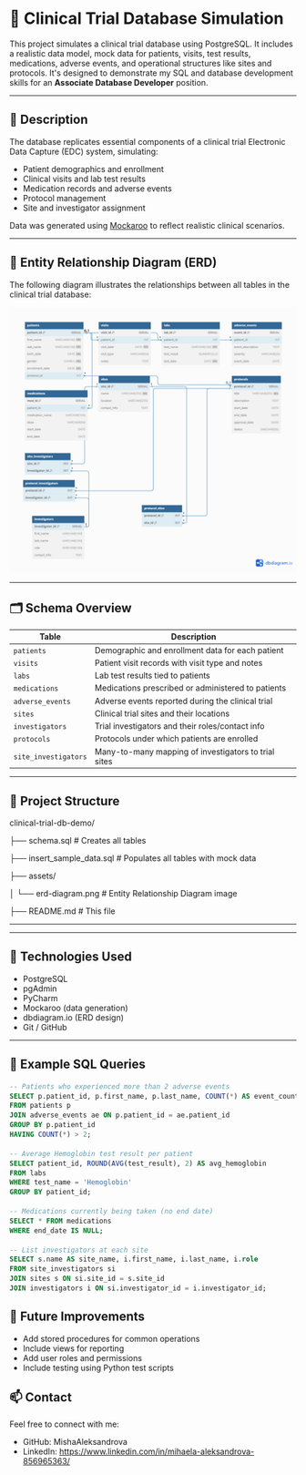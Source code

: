 # 🧪 Clinical Trial Database Simulation

This project simulates a clinical trial database using PostgreSQL. It includes a realistic data model, mock data for patients, visits, test results, medications, adverse events, and operational structures like sites and protocols. It's designed to demonstrate my SQL and database development skills for an **Associate Database Developer** position.

---

## 🧠 Description

The database replicates essential components of a clinical trial Electronic Data Capture (EDC) system, simulating:

- Patient demographics and enrollment
- Clinical visits and lab test results
- Medication records and adverse events
- Protocol management
- Site and investigator assignment

Data was generated using [Mockaroo](https://mockaroo.com) to reflect realistic clinical scenarios.

---

## 🧭 Entity Relationship Diagram (ERD)

The following diagram illustrates the relationships between all tables in the clinical trial database:

![ERD Diagram](assets/erd-diagram.png)

---

## 🗂 Schema Overview

| Table                | Description                                              |
|----------------------|----------------------------------------------------------|
| `patients`           | Demographic and enrollment data for each patient         |
| `visits`             | Patient visit records with visit type and notes          |
| `labs`               | Lab test results tied to patients                        |
| `medications`        | Medications prescribed or administered to patients       |
| `adverse_events`     | Adverse events reported during the clinical trial        |
| `sites`              | Clinical trial sites and their locations                 |
| `investigators`      | Trial investigators and their roles/contact info         |
| `protocols`          | Protocols under which patients are enrolled              |
| `site_investigators` | Many-to-many mapping of investigators to trial sites     |

---

## 📂 Project Structure

clinical-trial-db-demo/

├── schema.sql # Creates all tables

├── insert_sample_data.sql # Populates all tables with mock data


├── assets/

│ └── erd-diagram.png # Entity Relationship Diagram image

├── README.md # This file


---


---

## 🧪 Technologies Used

- PostgreSQL
- pgAdmin
- PyCharm
- Mockaroo (data generation)
- dbdiagram.io (ERD design)
- Git / GitHub

---

## 🧠 Example SQL Queries

```sql
-- Patients who experienced more than 2 adverse events
SELECT p.patient_id, p.first_name, p.last_name, COUNT(*) AS event_count
FROM patients p
JOIN adverse_events ae ON p.patient_id = ae.patient_id
GROUP BY p.patient_id
HAVING COUNT(*) > 2;

-- Average Hemoglobin test result per patient
SELECT patient_id, ROUND(AVG(test_result), 2) AS avg_hemoglobin
FROM labs
WHERE test_name = 'Hemoglobin'
GROUP BY patient_id;

-- Medications currently being taken (no end date)
SELECT * FROM medications
WHERE end_date IS NULL;

-- List investigators at each site
SELECT s.name AS site_name, i.first_name, i.last_name, i.role
FROM site_investigators si
JOIN sites s ON si.site_id = s.site_id
JOIN investigators i ON si.investigator_id = i.investigator_id;

```

## 🚀 Future Improvements
- Add stored procedures for common operations
- Include views for reporting
- Add user roles and permissions
- Include testing using Python test scripts

## 📫 Contact
Feel free to connect with me:
- GitHub: MishaAleksandrova
- LinkedIn: https://www.linkedin.com/in/mihaela-aleksandrova-856965363/

